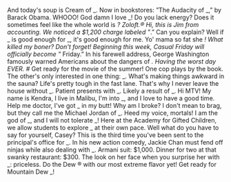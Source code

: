 And today's soup is Cream of _.
Now in bookstores: ”The Audacity of _,” by Barack Obama.
WHOOO! God damn I love _!
Do you lack energy? Does it sometimes feel like the whole world is _? Zoloft.&reg;
Hi, this is Jim from accounting. We noticed a $1,200 charge labeled ”_.” Can you explain?
Well if _ is good enough for _, it's good enough for me.
Yo' mama so fat she _!
What killed my boner?
Don't forget! Beginning this week, Casual Friday will officially become ”_ Friday.”
In his farewell address, George Washington famously warned Americans about the dangers of _.
Having the worst day EVER. #_
Get ready for the movie of the summer! One cop plays by the book. The other's only interested in one thing: _.
What's making things awkward in the sauna?
Life's pretty tough in the fast lane. That's why I never leave the house without _.
Patient presents with _. Likely a result of _.
Hi MTV! My name is Kendra, I live in Malibu, I'm into _, and I love to have a good time.
Help me doctor, I've got _ in my butt!
Why am I broke?
I don't mean to brag, but they call me the Michael Jordan of _.
Heed my voice, mortals! I am the god of _, and I will not tolerate _!
Here at the Academy for Gifted Children, we allow students to explore _ at their own pace.
Well what do you have to say for yourself, Casey? This is the third time you've been sent to the principal's office for _.
In his new action comedy, Jackie Chan must fend off ninjas while also dealing with _.
Armani suit: $1,000. Dinner for two at that swanky restaurant: $300. The look on her face when you surprise her with _: priceless.
Do the Dew &reg; with our most extreme flavor yet! Get ready for Mountain Dew _!